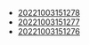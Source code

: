 - [20221003151278](/zet/20221003151278/README.md)
- [20221003151277](/zet/20221003151277/README.md)
- [20221003151276](/zet/20221003151276/README.md)
